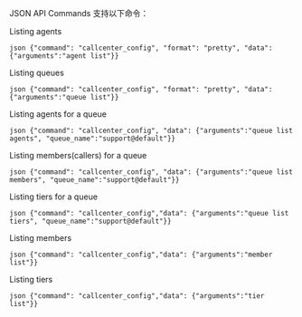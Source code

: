 JSON API Commands 支持以下命令：

Listing agents

```
json {"command": "callcenter_config", "format": "pretty", "data": {"arguments":"agent list"}}
```

Listing queues

```
json {"command": "callcenter_config", "format": "pretty", "data": {"arguments":"queue list"}}
```

Listing agents for a queue

```
json {"command": "callcenter_config", "data": {"arguments":"queue list agents", "queue_name":"support@default"}}
```

Listing members(callers) for a queue

```
json {"command": "callcenter_config", "data": {"arguments":"queue list members", "queue_name":"support@default"}}
```

Listing tiers for a queue

```
json {"command": "callcenter_config","data": {"arguments":"queue list tiers", "queue_name":"support@default"}}
```

Listing members

```
json {"command": "callcenter_config","data": {"arguments":"member list"}}
```

Listing tiers

```
json {"command": "callcenter_config","data": {"arguments":"tier list"}}
```

